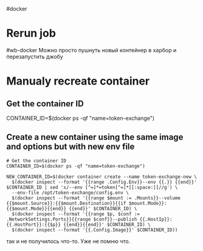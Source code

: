 #docker
# Rerun job
#wb-docker
Можно просто пушнуть новый контейнер в харбор и перезапустить джобу
# Manualy recreate container
## Get the container ID
CONTAINER_ID=$(docker ps -qf "name=token-exchange")

## Create a new container using the same image and options but with new env file

```
# Get the container ID
CONTAINER_ID=$(docker ps -qf "name=token-exchange")
```

```
NEW_CONTAINER_ID=$(docker container create --name token-exchange-new \
  $(docker inspect --format '{{range .Config.Env}}--env {{.}} {{end}}' $CONTAINER_ID | sed 's/--env [^=]*=token[^=]*[[:space:]]//g') \
  --env-file /opt/token-exchange/config.env \
  $(docker inspect --format '{{range $mount := .Mounts}}--volume {{$mount.Source}}:{{$mount.Destination}}{{if $mount.Mode}}:{{$mount.Mode}}{{end}} {{end}}' $CONTAINER_ID) \
  $(docker inspect --format '{{range $p, $conf := .NetworkSettings.Ports}}{{range $conf}}--publish {{.HostIp}}:{{.HostPort}}:{{$p}} {{end}}{{end}}' $CONTAINER_ID) \
  $(docker inspect --format '{{.Config.Image}}' $CONTAINER_ID))
```

так и не получилось что-то. Уже не помню что.
